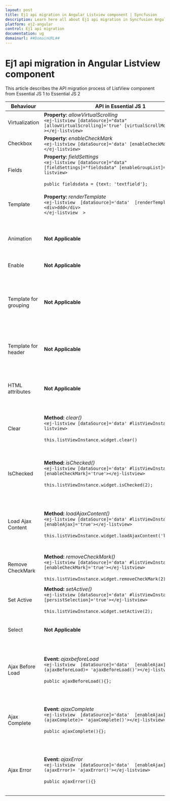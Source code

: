 ```yaml
---
layout: post
title: Ej1 api migration in Angular Listview component | Syncfusion
description: Learn here all about Ej1 api migration in Syncfusion Angular Listview component of Syncfusion Essential JS 2 and more.
platform: ej2-angular
control: Ej1 api migration 
documentation: ug
domainurl: ##DomainURL##
---
```


# Ej1 api migration in Angular Listview component

This article describes the API migration process of ListView component from Essential JS 1 to Essential JS 2

| Behaviour | API in Essential JS 1 | API in Essential JS 2 |
| --- | --- | --- |
| Virtualization | **Property:**  *allowVirtualScrolling*  <br  />`<ej-listview [dataSource]="data" [allowVirtualScrolling]='true' [virtualScrollMode]='normal' ></ej-listview>` | **Property:**  *enableVirtualization*  <br  />`<ejs-listview [dataSource]='data' [enableVirtualization]='true'></ejs-listview>` |
| Checkbox | **Property:**  *enableCheckMark*  <br/>`<ej-listview [dataSource]='data' [enableCheckMark]='true' ></ej-listview>`| **Property:**  *showCheckBox*  <br  />`<ejs-listview [dataSource]='data' [showCheckBox]='true'></ejs-listview>`|
| Fields | **Property:**  *fieldSettings*  <br  />`<ej-listview [dataSource]="data" [fieldSettings]="fieldsdata" [enableGroupList]="true"></ej-listview>`  <br/>  <br/>`public fieldsdata = {text: 'textfield'};`| **Property:**  *fields*  <br  />`<ejs-listview [dataSource]='data' [fields]='fieldsdata '></ejs-listview>`  <br/>  <br/>`public fieldsdata = {enabled: 'enable_item', groupBy: 'groupByProp'};`|
| Template | **Property:**  *renderTemplate*  <br  />`<ej-listview  [dataSource]='data'  [renderTemplate]='true'>`<br/> `<div>ddd</div>`<br/> `</ej-listview  >`|**Property:**  *template*  <br  />`<ejs-listview [dataSource]='data'>`<br/>  `<ng-template #template let-data="">`<br/>  `<div>string template</div>`<br/>  `</ng-template>`<br/> `</ejs-listview>`|
| Animation | **Not Applicable** | **Property:**  *animation*  <br  />  `<ejs-listview [dataSource]='data' [animation]='aninmation'></ejs-listview>`  <br/>  <br/>`public animation = { effect: 'SlideLeft', duration: 400, easing: 'ease' };`|
| Enable | **Not Applicable** |**Property:**  *enable*  <br  />`<ejs-listview [dataSource]='data' [enable]="true"></ejs-listview>`|
| Template for grouping | **Not Applicable** | **Property:**  *groupTemplate*  <br  />  `<ejs-listview [dataSource]='data' [fields]='fieldsdata'>`<br/>  `<ng-template #groupTemplate let-data="">`<br/>  `<div>group template</div>`<br/>  `</ng-template>`<br/>  `</ejs-listview>`  <br/>  <br/>`public fieldsdata = {groupBy: 'groupByProp'};`|
| Template for header |**Not Applicable** | **Property:**  *headerTemplate*  <br  />  `<ejs-listview [dataSource]='data' [showHeader]="true >`<br/>  `<ng-template #headerTemplate let-data="">`<br/>  `<div>header template</div>`<br/>  `</ng-template>`<br/>  `</ejs-listview>`|
| HTML attributes |**Not Applicable**| **Property:**  *htmlAttributes*  <br  />  `<ejs-listview [dataSource]='data' [htmlAttributes]="attribute" ></ejs-listview>`<br/>  <br/>`public attribute = {id: 'list_id', class: 'list_test'};`|
| Clear | **Method:**  *clear()*  <br  />`<ej-listview [dataSource]='data' #listViewInstance></ej-listview>`<br/>  <br/>`this.listViewInstance.widget.clear()`| **Property**  *dataSource*  <br  />`<ejs-listview [dataSource]='data' #listViewInstance></ejs-listview>`<br/>  <br/>`public data:  [key: string]: Object }[] = [];` <br/> `this.listViewInstance.destroy()`|
| IsChecked | **Method:**  *isChecked()*  <br  />  `<ej-listview [dataSource]='data' #listViewInstance [enableCheckMark]='true'></ej-listview>`<br/>  <br/>`this.listViewInstance.widget.isChecked(2);`| **Method:** *checkItem()* <br />`<ejs-listview [dataSource]='data' [showCheckBox]='true'></ejs-listview>`<br/>  <br/>`public isChecked(li: HTMLLIElement): boolean` <br/> `{`<br/>`return li.classList.contains('e-active');`<br/>`}`|
| Load Ajax Content | **Method:**  *loadAjaxContent()*  <br  />`<ej-listview [dataSource]='data' #listViewInstance [enableAjax]='true'></ej-listview>`<br/>  <br/>`this.listViewInstance.widget.loadAjaxContent('load1.html');` | **Event:**  *onSuccess*  <br/>`<ejs-listview [dataSource]='data' [template]="template"></ejs-listview>`  <br/><br/>`public template: string;<br /> public ajax: Ajax = new Ajax('./template.html', 'GET', false);<br /> this.ajax.onSuccess= (e: string)=>{ <br /> this.template = e;<br /> }<br /> this.ajax.send();`]|
| Remove CheckMark | **Method:**  *removeCheckMark()*  <br  /> `<ej-listview [dataSource]='data' #listViewInstance [enableCheckMark]='true'></ej-listview>`<br/>  <br/>`this.listViewInstance.widget.removeCheckMark(2);` | **Method:**  *uncheckItem()*  <br  />`<ejs-listview [dataSource]='data' #listViewInstance></ejs-listview>`<br/>  <br/>`this.listViewInstance.uncheckItem ({id:'2'});`|
| Set Active | **Method:**  *setActive()*  <br  /> `<ej-listview [dataSource]='data' #listViewInstance [persistSelection]='true'></ej-listview>`<br/>  <br/>`this.listViewInstance.widget.setActive(2);`  | **Method:**  *selectItem()*  <br  />  `<ejs-listview [dataSource]='data' #listViewInstance></ejs-listview>`<br/>  <br/>`this.listViewInstance.selectItem({id:'2'});`|
| Select |**Not Applicable**| **Event:**  *select*  <br  />`<ejs-listview [dataSource]='data' (select)="onSelect()"></ejs-listview>`<br/>  <br/>`public onSelect(){};`|
| Ajax Before Load| **Event:**  *ajaxbeforeLoad*  <br  /> `<ej-listview  [dataSource]='data'  [enableAjax]='true'  (ajaxBeforeLoad)= 'ajaxBeforeLoad()'></ej-listview>`<br/>  <br/>`public ajaxBeforeLoad(){};` | **Event:**  *onSuccess*  <br  />  `<ejs-listview [dataSource]='data' [template]="template"></ejs-listview>`  <br/><br/>`public template: string;<br /> public ajax: Ajax = new Ajax('./template.html', 'GET', false);<br /> this.ajax.onSuccess= (e: string)=>{ <br /> this.template = e;<br /> }<br /> this.ajax.send();`|
| Ajax Complete | **Event:**  *ajaxComplete*  <br  /> `<ej-listview  [dataSource]='data'  [enableAjax]='true'  (ajaxComplete)= 'ajaxComplete()'></ej-listview>`<br/>  <br/>`public ajaxComplete(){};`| **Event:**  *onSuccess*  <br  />`<ejs-listview [dataSource]='data' [template]="template"></ejs-listview>`  <br/><br/>`public template: string;<br /> public ajax: Ajax = new Ajax('./template.html', 'GET', false);<br /> this.ajax.onSuccess= (e: string)=>{ <br /> this.template = e;<br /> }<br /> this.ajax.send();`|
| Ajax Error | **Event:**  *ajaxError*  <br  /> `<ej-listview  [dataSource]='data'  [enableAjax]='true'  (ajaxError)= 'ajaxError()'></ej-listview>`<br/>  <br/>`public ajaxError(){}`| **Event:**  *onError*  <br  />  `<ejs-listview [dataSource]='data' [template]="template"></ejs-listview>`  <br/><br/>`public template: string;<br /> public ajax: Ajax = new Ajax('./template.html', 'GET', false);<br /> this.ajax.onError= (e: string)=>{ <br /> this.template = e;<br /> }<br /> this.ajax.send();`|
